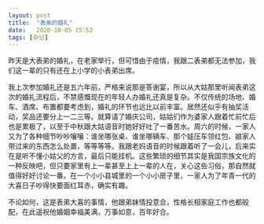 ```yaml
---
layout: post
title:  "表弟的婚礼" 
date:   2020-10-05 15:52
tags: [杂记]
---
```


昨天是大表弟的婚礼，在老家举行，但可惜由于疫情，我跟二表弟都无法参加，我们这一辈的只有还在上小学的小表弟出席。

我上次参加婚礼还是五六年前，严格来说那是答谢宴，所以从大姑那里听闻表弟这次的婚礼流程后，不禁感慨现在的年轻人办婚礼还真是复杂。不仅传统的场地、婚车、酒席、布置都要考虑到，婚礼的环节也远比以前丰富。居然还似乎有抽奖活动，奖品还要分上一二三等。就算请了婚庆公司，姑姑们作为婆家人跟着忙前忙后也是累极了，以至于中秋跟大姑语音时她好好吐了一番苦水。周六的时候，一家人又为了各种细节吵吵嚷嚷：谁坐哪张桌、谁坐哪辆车、那个娃压车领红包、娘家人带过来的东西怎么处置，等等等等。我跟老妈语音的时候跟着听了一会儿，后来实在是听不懂小姑父的方言，最后只能挂机。这些繁琐的细节其实是我国宗族文化的一种反映吧，但只要家里有上一辈甚至上上一辈的人在，关心这些习俗，那自然就值得好好讨论一番。在一个小小县城里的一个小小房子里，一家人为了年青一代的大喜日子吵得快要面红耳赤，确实有趣。

不论如何，这是表弟大喜的事情，他跟弟妹情投意合，性格长相家庭工作也都般配，在此遥祝他婚姻幸福美满，万事如意，百年好合。